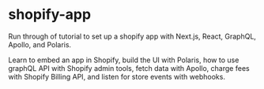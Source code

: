 # shopify-app
Run through of tutorial to set up a shopify app with Next.js, React, GraphQL, Apollo, and Polaris.

Learn to embed an app in Shopify, build the UI with Polaris, how to use graphQL API with Shopify admin tools, fetch data with Apollo, charge fees with Shopify Billing API, and listen for store events with webhooks.
